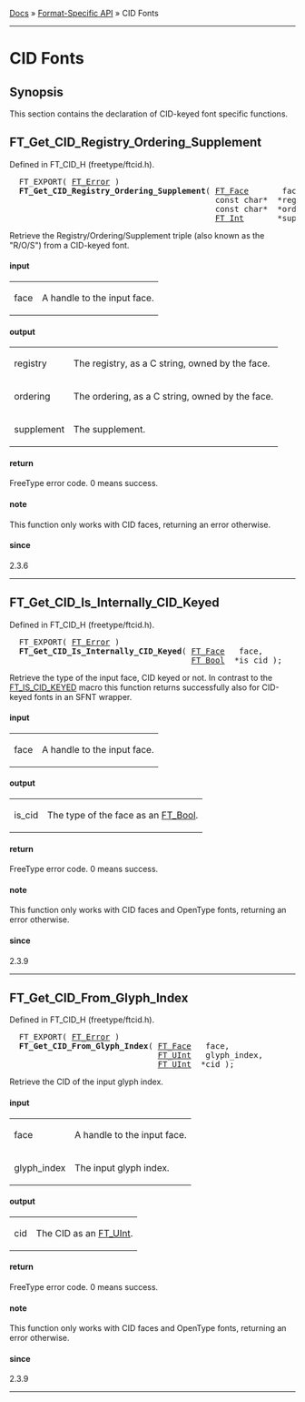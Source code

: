 [Docs](ft2-index.md) &raquo; [Format-Specific API](ft2-toc.md#format-specific-api) &raquo; CID Fonts

-------------------------------

# CID Fonts

## Synopsis

This section contains the declaration of CID-keyed font specific functions.

## FT_Get_CID_Registry_Ordering_Supplement

Defined in FT_CID_H (freetype/ftcid.h).

<div class = "codehilite">
<pre>
  FT_EXPORT( <a href="../ft2-basic_types/index.html#ft_error">FT_Error</a> )
  <b>FT_Get_CID_Registry_Ordering_Supplement</b>( <a href="../ft2-base_interface/index.html#ft_face">FT_Face</a>       face,
                                           <span class="keyword">const</span> <span class="keyword">char</span>*  *registry,
                                           <span class="keyword">const</span> <span class="keyword">char</span>*  *ordering,
                                           <a href="../ft2-basic_types/index.html#ft_int">FT_Int</a>       *supplement );
</pre>
</div>


Retrieve the Registry/Ordering/Supplement triple (also known as the "R/O/S") from a CID-keyed font.

<h4>input</h4>
<table class="fields">
<tr><td class="val" id="face">face</td><td class="desc">
<p>A handle to the input face.</p>
</td></tr>
</table>

<h4>output</h4>
<table class="fields">
<tr><td class="val" id="registry">registry</td><td class="desc">
<p>The registry, as a C&nbsp;string, owned by the face.</p>
</td></tr>
<tr><td class="val" id="ordering">ordering</td><td class="desc">
<p>The ordering, as a C&nbsp;string, owned by the face.</p>
</td></tr>
<tr><td class="val" id="supplement">supplement</td><td class="desc">
<p>The supplement.</p>
</td></tr>
</table>

<h4>return</h4>

FreeType error code. 0&nbsp;means success.

<h4>note</h4>

This function only works with CID faces, returning an error otherwise.

<h4>since</h4>

2.3.6

<hr>

## FT_Get_CID_Is_Internally_CID_Keyed

Defined in FT_CID_H (freetype/ftcid.h).

<div class = "codehilite">
<pre>
  FT_EXPORT( <a href="../ft2-basic_types/index.html#ft_error">FT_Error</a> )
  <b>FT_Get_CID_Is_Internally_CID_Keyed</b>( <a href="../ft2-base_interface/index.html#ft_face">FT_Face</a>   face,
                                      <a href="../ft2-basic_types/index.html#ft_bool">FT_Bool</a>  *is_cid );
</pre>
</div>


Retrieve the type of the input face, CID keyed or not. In contrast to the <a href="../ft2-base_interface/index.html#ft_is_cid_keyed">FT_IS_CID_KEYED</a> macro this function returns successfully also for CID-keyed fonts in an SFNT wrapper.

<h4>input</h4>
<table class="fields">
<tr><td class="val" id="face">face</td><td class="desc">
<p>A handle to the input face.</p>
</td></tr>
</table>

<h4>output</h4>
<table class="fields">
<tr><td class="val" id="is_cid">is_cid</td><td class="desc">
<p>The type of the face as an <a href="../ft2-basic_types/index.html#ft_bool">FT_Bool</a>.</p>
</td></tr>
</table>

<h4>return</h4>

FreeType error code. 0&nbsp;means success.

<h4>note</h4>

This function only works with CID faces and OpenType fonts, returning an error otherwise.

<h4>since</h4>

2.3.9

<hr>

## FT_Get_CID_From_Glyph_Index

Defined in FT_CID_H (freetype/ftcid.h).

<div class = "codehilite">
<pre>
  FT_EXPORT( <a href="../ft2-basic_types/index.html#ft_error">FT_Error</a> )
  <b>FT_Get_CID_From_Glyph_Index</b>( <a href="../ft2-base_interface/index.html#ft_face">FT_Face</a>   face,
                               <a href="../ft2-basic_types/index.html#ft_uint">FT_UInt</a>   glyph_index,
                               <a href="../ft2-basic_types/index.html#ft_uint">FT_UInt</a>  *cid );
</pre>
</div>


Retrieve the CID of the input glyph index.

<h4>input</h4>
<table class="fields">
<tr><td class="val" id="face">face</td><td class="desc">
<p>A handle to the input face.</p>
</td></tr>
<tr><td class="val" id="glyph_index">glyph_index</td><td class="desc">
<p>The input glyph index.</p>
</td></tr>
</table>

<h4>output</h4>
<table class="fields">
<tr><td class="val" id="cid">cid</td><td class="desc">
<p>The CID as an <a href="../ft2-basic_types/index.html#ft_uint">FT_UInt</a>.</p>
</td></tr>
</table>

<h4>return</h4>

FreeType error code. 0&nbsp;means success.

<h4>note</h4>

This function only works with CID faces and OpenType fonts, returning an error otherwise.

<h4>since</h4>

2.3.9

<hr>

